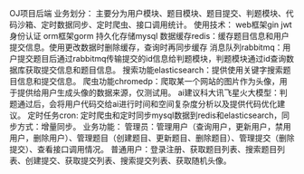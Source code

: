 OJ项目后端
业务划分：
	主要分为用户模块、题目模块、题目提交、判题模块、代码沙箱、定时数据同步、定时爬虫、接口调用统计。
使用技术：
  web框架gin
	jwt身份认证
  orm框架gorm
  持久化存储mysql
	数据缓存redis：缓存题目信息和用户提交信息。使用更改数据时删除缓存，查询时再同步缓存
	消息队列rabbitmq：用户提交题目后通过rabbitmq传输提交的id信息给判题模块，判题模块通过id查询数据库获取提交信息和题目信息。
	搜索功能elasticsearch：提供使用关键字搜索题目信息和提交信息。
	爬虫功能chromedp：爬取某一个网站的图片作为头像，用于提供给用户生成头像的数据来源，仅测试用。
	ai建议科大讯飞星火大模型：判题通过后，会将用户代码交给ai进行时间和空间复杂度分析以及提供代码优化建议。
	定时任务cron: 定时爬虫和定时同步mysql数据到redis和elasticsearch，同步方式：增量同步。
业务功能：
	管理员：管理用户（查询用户，更新用户，禁用用户，删除用户）、管理题目（创建题目、更新题目、删除题目）、管理提交（删除提交）、查看接口调用情况。
	普通用户：登录注册、获取题目列表、搜索题目列表、创建提交、获取提交列表、搜索提交列表、获取随机头像。
